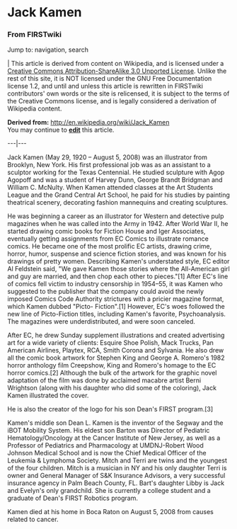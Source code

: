 

# Jack Kamen

### From FIRSTwiki

Jump to: navigation, search

| This article is derived from content on Wikipedia, and is licensed under a
[Creative Commons Attribution-ShareAlike 3.0 Unported
License](http://creativecommons.org/licenses/by-sa/3.0/
"http://creativecommons.org/licenses/by-sa/3.0/" ). Unlike the rest of this
site, it is NOT licensed under the GNU Free Documentation license 1.2, and
until and unless this article is rewritten in FIRSTwiki contributors' own
words or the site is relicensed, it is subject to the terms of the Creative
Commons license, and is legally considered a derivation of Wikipedia content.  

**Derived from:** <http://en.wikipedia.org/wiki/Jack_Kamen>  
You may continue to
**[edit](http://www.firstwiki.net/index.php?title=Jack_Kamen&action=edit
"http://www.firstwiki.net/index.php?title=Jack_Kamen&action=edit" )** this
article.  
  
---|---  
  
Jack Kamen (May 29, 1920 – August 5, 2008) was an illustrator from Brooklyn,
New York. His first professional job was as an assistant to a sculptor working
for the Texas Centennial. He studied sculpture with Agop Agopoff and was a
student of Harvey Dunn, George Brandt Bridgman and William C. McNulty. When
Kamen attended classes at the Art Students League and the Grand Central Art
School, he paid for his studies by painting theatrical scenery, decorating
fashion mannequins and creating sculptures.

He was beginning a career as an illustrator for Western and detective pulp
magazines when he was called into the Army in 1942. After World War II, he
started drawing comic books for Fiction House and Iger Associates, eventually
getting assignments from EC Comics to illustrate romance comics. He became one
of the most prolific EC artists, drawing crime, horror, humor, suspense and
science fiction stories, and was known for his drawings of pretty women.
Describing Kamen's understated style, EC editor Al Feldstein said, "We gave
Kamen those stories where the All-American girl and guy are married, and then
chop each other to pieces."[1] After EC's line of comics fell victim to
industry censorship in 1954–55, it was Kamen who suggested to the publisher
that the company could avoid the newly imposed Comics Code Authority
strictures with a pricier magazine format, which Kamen dubbed "Picto-
Fiction".[1] However, EC's woes followed the new line of Picto-Fiction titles,
including Kamen's favorite, Psychoanalysis. The magazines were
underdistributed, and were soon canceled.

After EC, he drew Sunday supplement illustrations and created advertising art
for a wide variety of clients: Esquire Shoe Polish, Mack Trucks, Pan American
Airlines, Playtex, RCA, Smith Corona and Sylvania. He also drew all the comic
book artwork for Stephen King and George A. Romero's 1982 horror anthology
film Creepshow, King and Romero's homage to the EC horror comics.[2] Although
the bulk of the artwork for the graphic novel adaptation of the film was done
by acclaimed macabre artist Berni Wrightson (along with his daughter who did
some of the coloring), Jack Kamen illustrated the cover.

He is also the creator of the logo for his son Dean's FIRST program.[3]

Kamen's middle son Dean L. Kamen is the inventor of the Segway and the iBOT
Mobility System. His eldest son Barton was Director of Pediatric
Hematology/Oncology at the Cancer Institute of New Jersey, as well as a
Professor of Pediatrics and Pharmacology at UMDNJ-Robert Wood Johnson Medical
School and is now the Chief Medical Officer of the Leukemia &amp; Lymphoma
Society. Mitch and Terri are twins and the youngest of the four children.
Mitch is a musician in NY and his only daughter Terri is owner and General
Manager of S&amp;K Insurance Advisors, a very successful insurance agency in
Palm Beach County, FL. Bart's daughter Libby is Jack and Evelyn's only
grandchild. She is currently a college student and a graduate of Dean's FIRST
Robotics program.

Kamen died at his home in Boca Raton on August 5, 2008 from causes related to
cancer.

